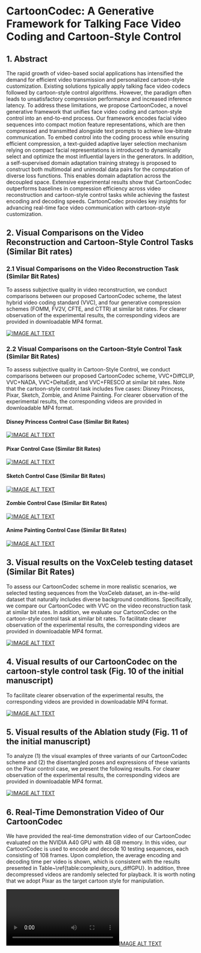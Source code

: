 # CartoonCodec: A Generative Framework for Talking Face Video Coding and Cartoon-Style Control

## 1. Abstract

The rapid growth of video-based social applications has intensified the demand for efficient video transmission and personalized cartoon-style customization. Existing solutions typically apply talking face video codecs followed by cartoon-style control algorithms. However, the paradigm often leads to unsatisfactory compression performance and increased inference latency. To address these limitations, we propose CartoonCodec, a novel generative framework that unifies face video coding and cartoon-style control into an end-to-end process. Our framework encodes facial video sequences into compact motion feature representations, which are then compressed and transmitted alongside text prompts to achieve low-bitrate communication. To embed control into the coding process while ensuring efficient compression, a text-guided adaptive layer selection mechanism relying on compact facial representations is introduced to dynamically select and optimize the most influential layers in the generators.  In addition, a self-supervised domain adaptation training strategy is proposed to construct both multimodal and unimodal data pairs for the computation of diverse loss functions. This enables domain adaptation across the decoupled space. Extensive experimental results show that CartoonCodec outperforms baselines in compression efficiency across video reconstruction and cartoon-style control tasks while achieving the fastest encoding and decoding speeds. CartoonCodec provides key insights for advancing real-time face video communication with cartoon-style customization. 

## 2. Visual Comparisons on the Video Reconstruction and Cartoon-Style Control Tasks  (Similar Bit rates)

### 2.1 Visual Comparisons on the Video Reconstruction Task  (Similar Bit Rates)

To assess subjective quality in video reconstruction, we conduct comparisons between our proposed CartoonCodec scheme, the latest hybrid video coding standard (VVC), and four generative compression schemes (FOMM, FV2V, CFTE, and CTTR) at similar bit rates. For clearer observation of the experimental results, the corresponding videos are provided in downloadable MP4 format.

[![IMAGE ALT TEXT](https://github.com/user-attachments/assets/dbd560be-8356-44a0-8dba-3dcd397406fd)](https://github.com/user-attachments/assets/dbd560be-8356-44a0-8dba-3dcd397406fd)

### 2.2 Visual Comparisons on the Cartoon-Style Control Task  (Similar Bit Rates)

To assess subjective quality in Cartoon-Style Control, we conduct comparisons between our proposed CartoonCodec scheme, VVC+DiffCLIP, VVC+NADA, VVC+DeltaEdit, and VVC+FRESCO at similar bit rates. Note that the cartoon-style control task includes five cases: Disney Princess, Pixar, Sketch, Zombie, and Anime Painting. For clearer observation of the experimental results, the corresponding videos are provided in downloadable MP4 format.

#### Disney Princess Control Case (Similar Bit Rates)

[![IMAGE ALT TEXT](https://github.com/user-attachments/assets/07dc3be0-95d9-456f-9008-55a1ec6e45c8)](https://github.com/user-attachments/assets/07dc3be0-95d9-456f-9008-55a1ec6e45c8)

#### Pixar Control Case (Similar Bit Rates)

[![IMAGE ALT TEXT](https://github.com/user-attachments/assets/39e7cf71-83b5-4759-bce2-0f530866f4c7)](https://github.com/user-attachments/assets/39e7cf71-83b5-4759-bce2-0f530866f4c7)

#### Sketch Control Case (Similar Bit Rates)

[![IMAGE ALT TEXT](https://github.com/user-attachments/assets/ca7cf5fd-257e-4765-8d7c-5775b96544f4)](https://github.com/user-attachments/assets/ca7cf5fd-257e-4765-8d7c-5775b96544f4)

#### Zombie Control Case (Similar Bit Rates)

[![IMAGE ALT TEXT](https://github.com/user-attachments/assets/167aa752-aa88-448e-b0b4-752edbab766f)](https://github.com/user-attachments/assets/167aa752-aa88-448e-b0b4-752edbab766f)

#### Anime Painting Control Case (Similar Bit Rates)

[![IMAGE ALT TEXT](https://github.com/user-attachments/assets/173620ab-4d8d-4457-a4c1-e020055b4610)](https://github.com/user-attachments/assets/173620ab-4d8d-4457-a4c1-e020055b4610)

## 3. Visual results on the VoxCeleb testing dataset (Similar Bit Rates)
To assess our CartoonCodec scheme in more realistic scenarios, we selected testing sequences from the VoxCeleb dataset, an in-the-wild dataset that naturally includes diverse background conditions. Specifically, we compare our CartoonCodec with VVC on the video reconstruction task at similar bit rates. In addition, we evaluate our CartoonCodec on the cartoon-style control task at similar bit rates. To facilitate clearer observation of the experimental results, the corresponding videos are provided in downloadable MP4 format.

[![IMAGE ALT TEXT](https://github.com/user-attachments/assets/c8d3bd8f-a5b5-4185-83a7-6a1650f6a552)](https://github.com/user-attachments/assets/c8d3bd8f-a5b5-4185-83a7-6a1650f6a552)


## 4. Visual results of our CartoonCodec on the cartoon-style control task (Fig. 10 of the initial manuscript)

To facilitate clearer observation of the experimental results, the corresponding videos are provided in downloadable MP4 format.

[![IMAGE ALT TEXT](https://github.com/user-attachments/assets/271865c4-c5e2-4054-8eaf-e6f4eb38048c)](https://github.com/user-attachments/assets/271865c4-c5e2-4054-8eaf-e6f4eb38048c)

## 5. Visual results of the Ablation study (Fig. 11 of the initial manuscript)

To analyze (1) the visual examples of three variants of our CartoonCodec scheme and (2) the disentangled poses and expressions of these variants on the Pixar control case, we present the following results. For clearer observation of the experimental results, the corresponding videos are provided in downloadable MP4 format.

[![IMAGE ALT TEXT](https://github.com/user-attachments/assets/bb4d0a57-627b-4d36-968e-2bdce0d6a2d3)](https://github.com/user-attachments/assets/bb4d0a57-627b-4d36-968e-2bdce0d6a2d3)

## 6. Real-Time Demonstration Video of Our CartoonCodec

We have provided the real-time demonstration video of our CartoonCodec evaluated on the NVIDIA A40 GPU with 48 GB memory. In this video, our CartoonCodec is used to encode and decode 10 testing sequences, each consisting of 108 frames. Upon completion, the average encoding and decoding time per video is shown, which is consistent with the results presented in Table~\ref{table:complexity_ours_diffGPU}. In addition, three decompressed videos are randomly selected for playback. It is worth noting that we adopt Pixar as the target cartoon style for manipulation.

[![IMAGE ALT TEXT](https://github.com/xiaonae/CartoonCodec/releases/download/V1/A40_latest.mp4)](https://github.com/xiaonae/CartoonCodec/releases/download/V1/A40_latest.mp4)









